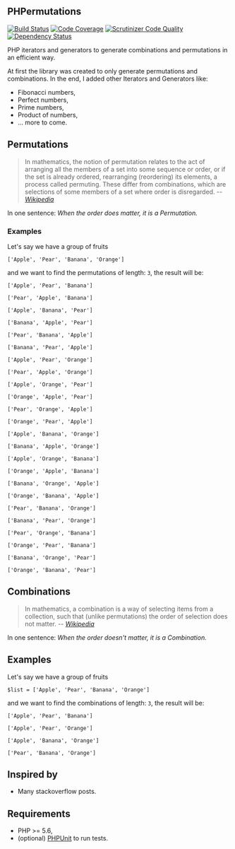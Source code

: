 ## PHPermutations
[![Build Status](https://travis-ci.org/drupol/phpermutations.svg?branch=master)](https://travis-ci.org/drupol/phpermutations) [![Code Coverage](https://scrutinizer-ci.com/g/drupol/phpermutations/badges/coverage.png?b=master)](https://scrutinizer-ci.com/g/drupol/phpermutations/?branch=master) [![Scrutinizer Code Quality](https://scrutinizer-ci.com/g/drupol/phpermutations/badges/quality-score.png?b=master)](https://scrutinizer-ci.com/g/drupol/phpermutations/?branch=master) [![Dependency Status](https://www.versioneye.com/user/projects/5870ade140543803e80abb5b/badge.svg?style=flat-square)](https://www.versioneye.com/user/projects/5870ade140543803e80abb5b)

PHP iterators and generators to generate combinations and permutations in an efficient way.

At first the library was created to only generate permutations and combinations.
In the end, I added other Iterators and Generators like:
* Fibonacci numbers,
* Perfect numbers,
* Prime numbers,
* Product of numbers,
* ... more to come.

## Permutations

> In mathematics, the notion of permutation relates to the act of arranging all the members of a set into some sequence
> or order, or if the set is already ordered, rearranging (reordering) its elements, a process called permuting.
> These differ from combinations, which are selections of some members of a set where order is disregarded.
>  -- [_Wikipedia_](https://en.wikipedia.org/wiki/Permutation)

In one sentence: _When the order does matter, it is a Permutation._

### Examples

Let's say we have a group of fruits

`['Apple', 'Pear', 'Banana', 'Orange']`

and we want to find the permutations of length: `3`, the result will be:

`['Apple', 'Pear', 'Banana']`

`['Pear', 'Apple', 'Banana']`

`['Apple', 'Banana', 'Pear']`

`['Banana', 'Apple', 'Pear']`

`['Pear', 'Banana', 'Apple']`

`['Banana', 'Pear', 'Apple']`

`['Apple', 'Pear', 'Orange']`

`['Pear', 'Apple', 'Orange']`

`['Apple', 'Orange', 'Pear']`

`['Orange', 'Apple', 'Pear']`

`['Pear', 'Orange', 'Apple']`

`['Orange', 'Pear', 'Apple']`

`['Apple', 'Banana', 'Orange']`

`['Banana', 'Apple', 'Orange']`

`['Apple', 'Orange', 'Banana']`

`['Orange', 'Apple', 'Banana']`

`['Banana', 'Orange', 'Apple']`

`['Orange', 'Banana', 'Apple']`

`['Pear', 'Banana', 'Orange']`

`['Banana', 'Pear', 'Orange']`

`['Pear', 'Orange', 'Banana']`

`['Orange', 'Pear', 'Banana']`

`['Banana', 'Orange', 'Pear']`

`['Orange', 'Banana', 'Pear']`

## Combinations

> In mathematics, a combination is a way of selecting items from a collection, such that (unlike permutations) the order
> of selection does not matter.
>  -- [_Wikipedia_](https://en.wikipedia.org/wiki/Combination)

In one sentence: _When the order doesn't matter, it is a Combination._

## Examples

Let's say we have a group of fruits

`$list = ['Apple', 'Pear', 'Banana', 'Orange']`

and we want to find the combinations of length: `3`, the result will be:

`['Apple', 'Pear', 'Banana']`

`['Apple', 'Pear', 'Orange']`

`['Apple', 'Banana', 'Orange']`

`['Pear', 'Banana', 'Orange']`

## Inspired by

* Many stackoverflow posts.

## Requirements

* PHP >= 5.6,
* (optional) [PHPUnit](https://phpunit.de/) to run tests.
